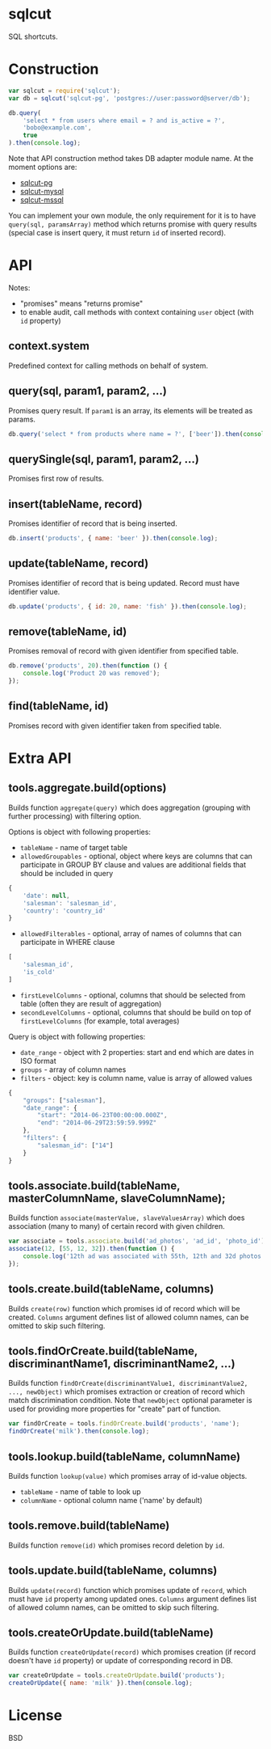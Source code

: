 # sqlcut

SQL shortcuts.

# Construction

```js
var sqlcut = require('sqlcut');
var db = sqlcut('sqlcut-pg', 'postgres://user:password@server/db');

db.query(
	'select * from users where email = ? and is_active = ?',
	'bobo@example.com',
	true
).then(console.log);
```

Note that API construction method takes DB adapter module name.
At the moment options are:

* [sqlcut-pg](https://github.com/titarenko/sqlcut-pg)
* [sqlcut-mysql](https://github.com/titarenko/sqlcut-mysql)
* [sqlcut-mssql](https://github.com/titarenko/sqlcut-mssql)

You can implement your own module,
the only requirement for it is to have `query(sql, paramsArray)` method
which returns promise with query results (special case is insert query, it must return `id` of inserted record).

# API

Notes: 

* "promises" means "returns promise"
* to enable audit, call methods with context containing `user` object (with `id` property)

## context.system

Predefined context for calling methods on behalf of system.

## query(sql, param1, param2, ...)

Promises query result. If `param1` is an array, its elements will be treated as params.

```js
db.query('select * from products where name = ?', ['beer']).then(console.log);
```
## querySingle(sql, param1, param2, ...)

Promises first row of results.

## insert(tableName, record)

Promises identifier of record that is being inserted.

```js
db.insert('products', { name: 'beer' }).then(console.log);
```

## update(tableName, record)

Promises identifier of record that is being updated. Record must have identifier value.

```js
db.update('products', { id: 20, name: 'fish' }).then(console.log);
```

## remove(tableName, id)

Promises removal of record with given identifier from specified table.

```js
db.remove('products', 20).then(function () {
	console.log('Product 20 was removed');
});
```

## find(tableName, id)

Promises record with given identifier taken from specified table.

# Extra API

## tools.aggregate.build(options)

Builds function `aggregate(query)` which does aggregation (grouping with further processing) with filtering option.

Options is object with following properties:

* `tableName` - name of target table
* `allowedGroupables` - optional, object where keys are columns that can participate in GROUP BY clause and values are additional fields that should be included in query

```js
{
	'date': null,
	'salesman': 'salesman_id',
	'country': 'country_id'
}
```

* `allowedFilterables` - optional, array of names of columns that can participate in WHERE clause

```js
[
	'salesman_id',
	'is_cold'
]
```

* `firstLevelColumns` - optional, columns that should be selected from table (often they are result of aggregation)
* `secondLevelColumns` - optional, columns that should be build on top of `firstLevelColumns` (for example, total averages)

Query is object with following properties:

* `date_range` - object with 2 properties: start and end which are dates in ISO format
* `groups` - array of column names
* `filters` - object: key is column name, value is array of allowed values

```js
{
	"groups": ["salesman"],
	"date_range": {
		"start": "2014-06-23T00:00:00.000Z",
		"end": "2014-06-29T23:59:59.999Z"
	},
	"filters": {
		"salesman_id": ["14"]
	}
}
```

## tools.associate.build(tableName, masterColumnName, slaveColumnName);

Builds function `associate(masterValue, slaveValuesArray)` which does association (many to many) of certain record with given children.

```js
var associate = tools.associate.build('ad_photos', 'ad_id', 'photo_id');
associate(12, [55, 12, 32]).then(function () {
	console.log('12th ad was associated with 55th, 12th and 32d photos.');
});
```

## tools.create.build(tableName, columns)

Builds `create(row)` function which promises id of record which will be created. `Columns` argument defines list of allowed column names, can be omitted to skip such filtering.

## tools.findOrCreate.build(tableName, discriminantName1, discriminantName2, ...)

Builds function `findOrCreate(discriminantValue1, discriminantValue2, ..., newObject)` which promises extraction or creation of record which match discrimination condition. Note that `newObject` optional parameter is used for providing more properties for "create" part of function.

```js
var findOrCreate = tools.findOrCreate.build('products', 'name');
findOrCreate('milk').then(console.log);
```

## tools.lookup.build(tableName, columnName)

Builds function `lookup(value)` which promises array of id-value objects.

- `tableName` - name of table to look up
- `columnName` - optional column name ('name' by default)

## tools.remove.build(tableName)

Builds function `remove(id)` which promises record deletion by `id`.

## tools.update.build(tableName, columns)

Builds `update(record)` function which promises update of `record`, which must have `id` property among updated ones. `Columns` argument defines list of allowed column names, can be omitted to skip such filtering.

## tools.createOrUpdate.build(tableName)

Builds function `createOrUpdate(record)` which promises creation (if record doesn't have `id` property) or update of corresponding record in DB.

```js
var createOrUpdate = tools.createOrUpdate.build('products');
createOrUpdate({ name: 'milk' }).then(console.log);
```

# License

BSD
